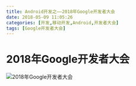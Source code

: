 ```yaml
---
title: Android开发之——2018年Google开发者大会
date: 2018-05-09 11:05:26
categories: [开发,移动开发,Android,开发者大会]
tags: [Google开发者大会]
---
```

# 2018年Google开发者大会
![2018年Google开发者大会][1]

[1]: http://p0vnrxb94.bkt.clouddn.com/2018%E5%B9%B4Google%E5%BC%80%E5%8F%91%E8%80%85%E5%A4%A7%E4%BC%9A.png